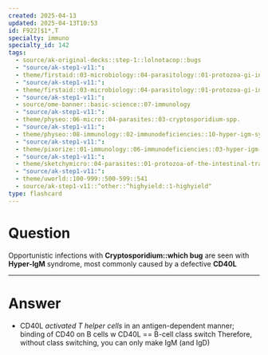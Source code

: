 ```yaml
---
created: 2025-04-13
updated: 2025-04-13T10:53
id: F922]$1*,T
specialty: immuno
specialty_id: 142
tags:
  - source/ak-original-decks::step-1::lolnotacop::bugs
  - "source/ak-step1-v11:": 
  - theme/firstaid::03-microbiology::04-parasitology::01-protozoa-gi-infections
  - "source/ak-step1-v11:": 
  - theme/firstaid::03-microbiology::04-parasitology::01-protozoa-gi-infections::cryptosporidium
  - "source/ak-step1-v11:": 
  - source/ome-banner::basic-science::07-immunology
  - "source/ak-step1-v11:": 
  - theme/physeo::06-micro::04-parasites::03-cryptosporidium-spp.
  - "source/ak-step1-v11:": 
  - theme/physeo::08-immunology::02-immunodeficiencies::10-hyper-igm-syndrome
  - "source/ak-step1-v11:": 
  - theme/pixorize::01-immunology::06-immunodeficiencies::03-hyper-igm-syndrome
  - "source/ak-step1-v11:": 
  - theme/sketchymicro::04-parasites::01-protozoa-of-the-intestinal-tract::03-cryptosporidium-spp.
  - "source/ak-step1-v11:": 
  - theme/uworld::100-999::500-599::541
  - source/ak-step1-v11::^other::^highyield::1-highyield"
type: flashcard
---
```


# Question
Opportunistic infections with **Cryptosporidium::which bug** are seen with **Hyper-IgM** syndrome, most commonly caused by a defective **CD40L**

---

# Answer
- CD40L *activated T helper cells* in an antigen-dependent manner; binding of CD40 on B cells w CD40L == B-cell class switch   Therefore, without class switching, you can only make IgM (and IgD)